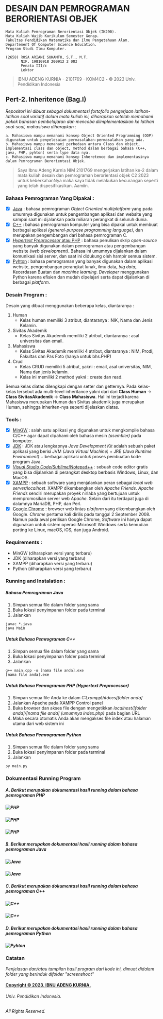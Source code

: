 # DESAIN DAN PEMROGRAMAN BERORIENTASI OBJEK
```
Mata Kuliah Pemrograman Berorientasi Objek (IK290).
Mata Kuliah Wajib Kurikulum Semester Genap.
Fakultas Pendidikan Matematika dan Ilmu Pengetahuan Alam.
Departement Of Computer Science Education. 
Program Studi Ilmu Komputer.

(2658) ROSA ARIANI SUKAMTO, S.T., M.T.
       NIP. 19810918 200912 2 003
       Penata III/c
       Lektor
```
> IBNU ADENG KURNIA - 2101769 - KOM4C2 - © 2023 Univ. Pendidikan Indonesia

## Pert-2. Inheritence (Bag.I)
*Repositori ini dibuat sebagai dokumentasi fortofolio pengerjaan latihan-latihan soal variatif dalam mata kuliah ini, diharapkan setelah memahami pokok bahasan pembelajaran dan mencoba diimplementasikan ke latihan soal-soal, mahasiswa diharapkan :*
```
a. Mahasiswa mampu memahami konsep Object Oriented Programming (OOP) digunakan untuk penyelesaian permasalahan-permasalahan yang ada.
b. Mahasiswa mampu memahami perbedaan antara Class dan object, implementasi class dan object, method dalam berbagai bahasa (C++, java, PHP, pyhton) serta type data nya.
c. Mahasiswa mampu memahami konsep Inheretence dan implementasinya dalam Pemrograman Berorientasi Objek.
```

> Saya Ibnu Adeng Kurnia NIM 2101769 mengerjakan latihan ke-2  dalam mata kuliah desain dan pemrograman berorientasi objek C2 2023
	untuk keberkahanNya maka saya tidak melakukan kecurangan seperti yang telah dispesifikasikan. 
	Aamiin.

### Bahasa Pemrograman Yang Dipakai :
- [X] [Java](https://azure.microsoft.com/id-id/resources/cloud-computing-dictionary/what-is-java-programming-language/) : bahasa pemrograman *Object Oriented multiplatform* yang pada umumnya digunakan untuk pengembangan aplikasi dan website yang sampai saat ini dijalankan pada miliaran perangkat di seluruh dunia.
- [X] [C++](https://www.duniailkom.com/tutorial-belajar-c-plus-plus-pengertian-bahasa-pemrograman-c-plus-plus/) : bahasa pemrograman komputer yang bisa dipakai untuk membuat berbagai aplikasi *(general-purpose programming language)*, dan merupakan pengembangan dari bahasa pemrograman C.
- [X] [*Hypertext Preprocessor* atau PHP](https://www.hostinger.co.id/tutorial/apa-itu-php/) : bahasa penulisan skrip *open-source* yang banyak digunakan dalam pemrograman atau pengembangan website *(web development)*. Bahasa ini umumnya dijalankan dalam komunikasi sisi server, dan saat ini didukung oleh hampir semua sistem.
- [X] [Pyhton](https://aws.amazon.com/id/what-is/python/#:~:text=Python%20adalah%20bahasa%20pemrograman%20yang,dapat%20dijalankan%20di%20berbagai%20platform.) : bahasa pemrograman yang banyak digunakan dalam aplikasi website, pengembangan perangkat lunak, ilmu data, *big data*, Kecerdasan Buatan dan *machine learning*. *Developer* menggunakan Python karena efisien dan mudah dipelajari serta dapat dijalankan di berbagai *platform*.

### Desain Program :
Desain yang dibuat menggunakan beberapa kelas, diantaranya :
1. Human
   - Kelas human memiliki 3 atribut, diantaranya : NIK, Nama dan Jenis Kelamin.
2. Sivitas Akademik
   - Kelas Sivitas Akademik memiliki 2 atribut, diantaranya : asal universitas dan email.
3. Mahasiswa
   - Kelas Sivitas Akademik memiliki 4 atribut, diantaranya : NIM, Prodi, Fakultas dan Pas Foto (hanya untuk bhs.PHP)
4. Crud
   - Kelas CRUD memiliki 5 atribut, yakni : email, asal universitas, NIM, Nama dan jenis kelamin.
   - Kelas ini memiliki 2 method yakni : create dan read.

Semua kelas diatas dilengkapi dengan setter dan getternya. Pada kelas-kelas tersebut ada multi-level inheritance yakni dari dari **Class Human** -> **Class SivitasAkademik** -> **Class Mahasiswa**. Hal ini terjadi karena Mahasiswa merupakan Human dan Sivitas akademik juga merupakan Human, sehingga inheriten-nya seperti dijelaskan diatas.

### Tools :
- [X] [MinGW](http://ayobikinprogram.blogspot.com/2012/06/mingw.html) : salah satu aplikasi yng digunakan untuk mengkompile bahasa C/C++ agar dapat dipahami oleh bahasa mesin *(asembler)* pada komputer.
- [X] [JDK](https://www.duniailkom.com/tutorial-belajar-java-part-3-pengertian-jre-dan-jdk/) : JDK atau lengkapnya *Java Development Kit* adalah sebuah paket aplikasi yang berisi JVM *(Java Virtual Machine)* + JRE *(Java Runtime Environment)* + berbagai aplikasi untuk proses pembuatan kode program Java.
- [X] [*Visual Studio Code/Sublime*/Notepad++](https://www.gramedia.com/best-seller/text-editor-terbaik-programmer/) :  sebuah code editor gratis yang bisa dijalankan di perangkat desktop berbasis Windows, Linux, dan MacOS.
- [X] [XAMPP](https://www.jogjahost.co.id/blog/xampp-adalah/) : sebuah software yang menjalankan peran sebagai *local web server/localhost*. XAMPP dikembangkan oleh *Apache Friends*. *Apache Friends* sendiri merupakan proyek nirlaba yang bertujuan untuk mempromosikan server web *Apache*. Selain dari itu terdapat juga di dalamnya MariaDB, PHP, dan Perl.
- [X] [Google Chrome](https://dianisa.com/pengertian-google-chrome/) : browser web lintas *platform* yang dikembangkan oleh Google. *Chrome* pertama kali dirilis pada tanggal 2 September 2008. Namun pada awal perilisan Google Chrome, *Software* ini hanya dapat digunakan untuk sistem operasi Microsoft Windows serta kemudian porting ke Linux, macOS, iOS, dan juga Android.

### Requirements : 
+ MinGW (diharapkan versi yang terbaru)
+ JDK (diharapkan versi yang terbaru)
+ XAMPP (diharapkan versi yang terbaru)
+ Python (diharapkan versi yang terbaru)

### Running and Instalation :
##### Bahasa Pemrograman Java
1. Simpan semua file dalam folder yang sama
2. Buka lokasi penyimpanan folder pada terminal
3. Jalankan
```
javac *.java
java Main
```
##### Untuk Bahasa Pemrograman C++
1. Simpan semua file dalam folder yang sama
2. Buka lokasi penyimpanan folder pada terminal
3. Jalankan 
```
g++ main.cpp -o [nama file anda].exe
[nama file anda].exe
```
##### Untuk Bahasa Pemrograman PHP *(Hypertext Preprocessor)*
1. Simpan semua file Anda ke dalam *C:\xampp\htdocs\[folder anda]*
2. Jalankan Apache pada XAMPP Control panel
3. Buka browser dan akses file dengan mengetikkan *localhost/[folder anda]/[nama file anda] (umumnya index.php)* pada bagian URL
4. Maka secara otomatis Anda akan mengakses file index atau halaman utama dari web sistem ini

##### Untuk Bahasa Pemrograman Python
1. Simpan semua file dalam folder yang sama
2. Buka lokasi penyimpanan folder pada terminal
3. Jalankan
```
py main.py
```
### Dokumentasi Running Program
##### A. Berikut merupakan dokumentasi hasil running dalam bahasa pemrograman PHP
##### ![PHP](/php/screenshot/1.png "1")
##### ![PHP](/php/screenshot/2.png "2")
##### ![PHP](/php/screenshot/3.png "3")

##### B. Berikut merupakan dokumentasi hasil running dalam bahasa pemrograman Java
##### ![Java](/java/SCREENSHOT/1.png "1")
##### ![Java](/java/SCREENSHOT/2.png "2")

##### C. Berikut merupakan dokumentasi hasil running dalam bahasa pemrograman C++
##### ![C++](/C++/Screenshot/1.png "1")
##### ![C++](/C++/Screenshot/2.png "2")

##### D. Berikut merupakan dokumentasi hasil running dalam bahasa pemrograman Python
##### ![Pyhton](/pyhton/screenshot/1.png "1")

### **Catatan**
*Penjelasan dan/atau tampilan hasil program dari kode ini, dimuat didalam  folder yang berinduk difolder "screenshoot"*

#### [Copyright © 2023. IBNU ADENG KURNIA.](https://me-qr.com/id/entry/vcard/MjuIan4)
###### Univ. Pendidikan Indonesia.
###### All Rights Reserved.
